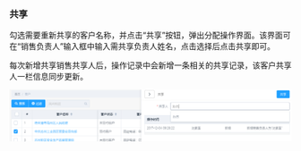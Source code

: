 ### 共享

勾选需要重新共享的客户名称，并点击“共享”按钮，弹出分配操作界面。该界面可在“销售负责人”输入框中输入需共享负责人姓名，点击选择后点击共享即可。

每次新增共享销售共享人后，操作记录中会新增一条相关的共享记录，该客户共享人一栏信息同步更新。

![](/assets/TIM截图20171214163526.png)

